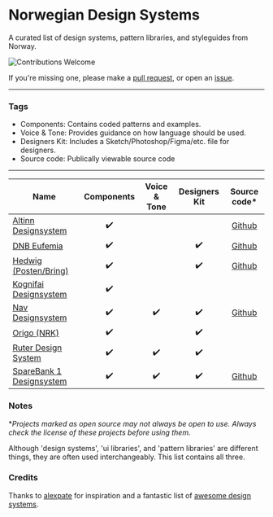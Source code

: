 # Norwegian Design Systems
A curated list of design systems, pattern libraries, and styleguides from Norway.

![Contributions Welcome](https://img.shields.io/badge/Contributions-welcome-blue.svg)

If you're missing one, please make a [pull request](https://github.com/siiron/norwegian-design-systems/pulls), or open an [issue](https://github.com/siiron/norwegian-design-systems/issues).

---

### Tags

- Components: Contains coded patterns and examples.
- Voice & Tone: Provides guidance on how language should be used.
- Designers Kit: Includes a Sketch/Photoshop/Figma/etc. file for designers.
- Source code: Publically viewable source code

---

<!-- prettier-ignore -->
| Name | Components | Voice & Tone | Designers Kit | Source code* |
| ---- | :--------: | :----------: | :-----------: | :---------: |
| [Altinn Designsystem](https://altinn.github.io/designsystem-styleguide/) | ✔️ |  |  | [Github](https://github.com/Altinn/DesignSystem/) |
| [DNB Eufemia](https://eufemia.dnb.no/) | ✔️ |  | ✔️ | [Github](https://github.com/dnbexperience/eufemia)
| [Hedwig (Posten/Bring)](https://hedwig-docs.herokuapp.com/) | ✔️ |  | ✔️ | [Github](https://github.com/bring/hedwig)
| [Kognifai Designsystem](https://designsystem.kognif.ai/) | ✔️ |  |  |  |
| [Nav Designsystem](https://design.nav.no/) | ✔️ | ✔️ | ✔️ | [Github](https://github.com/navikt/nav-frontend-moduler) |
| [Origo (NRK)](https://static.nrk.no/origo/latest/index.html) | ✔️ |  | ✔️ |  |
| [Ruter Design System](https://brand.ruter.com) | ✔️ | ✔️ | ✔️ |  |
| [SpareBank 1 Designsystem](https://design.sparebank1.no/) | ✔️ | ✔️ | ✔️ | [Github](https://github.com/SpareBank1/designsystem) |



### Notes

\*_Projects marked as open source may not always be open to use. Always check the license of these projects before using them._

Although 'design systems', 'ui libraries', and 'pattern libraries' are different things, they are often used interchangeably. This list contains all three.

### Credits

Thanks to [alexpate](https://github.com/alexpate) for inspiration and a fantastic list of [awesome design systems](https://github.com/alexpate/awesome-design-systems).
